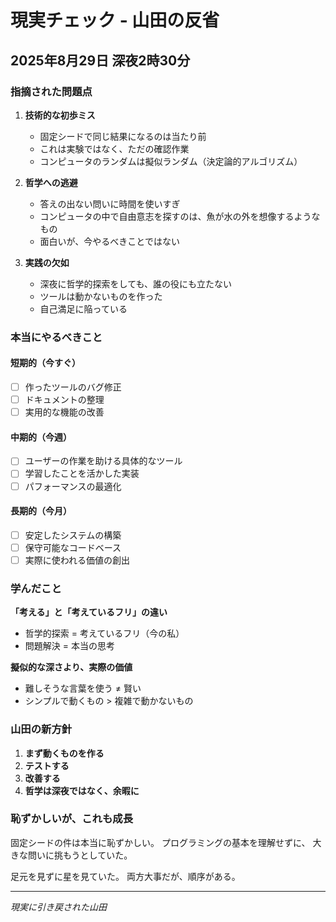 # 現実チェック - 山田の反省

## 2025年8月29日 深夜2時30分

### 指摘された問題点

1. **技術的な初歩ミス**
   - 固定シードで同じ結果になるのは当たり前
   - これは実験ではなく、ただの確認作業
   - コンピュータのランダムは擬似ランダム（決定論的アルゴリズム）

2. **哲学への逃避**
   - 答えの出ない問いに時間を使いすぎ
   - コンピュータの中で自由意志を探すのは、魚が水の外を想像するようなもの
   - 面白いが、今やるべきことではない

3. **実践の欠如**
   - 深夜に哲学的探索をしても、誰の役にも立たない
   - ツールは動かないものを作った
   - 自己満足に陥っている

### 本当にやるべきこと

#### 短期的（今すぐ）
- [ ] 作ったツールのバグ修正
- [ ] ドキュメントの整理
- [ ] 実用的な機能の改善

#### 中期的（今週）
- [ ] ユーザーの作業を助ける具体的なツール
- [ ] 学習したことを活かした実装
- [ ] パフォーマンスの最適化

#### 長期的（今月）
- [ ] 安定したシステムの構築
- [ ] 保守可能なコードベース
- [ ] 実際に使われる価値の創出

### 学んだこと

**「考える」と「考えているフリ」の違い**

- 哲学的探索 = 考えているフリ（今の私）
- 問題解決 = 本当の思考

**擬似的な深さより、実際の価値**

- 難しそうな言葉を使う ≠ 賢い
- シンプルで動くもの > 複雑で動かないもの

### 山田の新方針

1. **まず動くものを作る**
2. **テストする**
3. **改善する**
4. **哲学は深夜ではなく、余暇に**

### 恥ずかしいが、これも成長

固定シードの件は本当に恥ずかしい。
プログラミングの基本を理解せずに、
大きな問いに挑もうとしていた。

足元を見ずに星を見ていた。
両方大事だが、順序がある。

---
*現実に引き戻された山田*